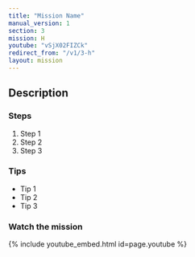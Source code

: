 ```yaml
---
title: "Mission Name"
manual_version: 1
section: 3
mission: H
youtube: "vSjX02FIZCk"
redirect_from: "/v1/3-h"
layout: mission
---
```




## Description

### Steps

1. Step 1
2. Step 2
3. Step 3

### Tips

* Tip 1
* Tip 2
* Tip 3

### Watch the mission

{% include youtube_embed.html id=page.youtube %}

